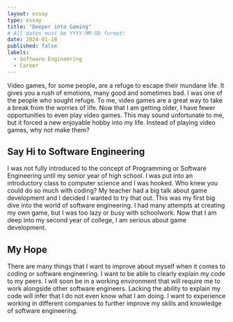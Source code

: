 ```yaml
---
layout: essay
type: essay
title: "Deeper into Gaming"
# All dates must be YYYY-MM-DD format!
date: 2024-01-18
published: false
labels:
  - Software Engineering
  - Career
---
```


Video games, for some people, are a refuge to escape their mundane life. It gives you a rush of emotions, many good and sometimes bad. I was one of the people who sought refuge. To me, video games are a great way to take a break from the worries of life. Now that I am getting older, I have fewer opportunities to even play video games. This may sound unfortunate to me, but it forced a new enjoyable hobby into my life. Instead of playing video games, why not make them?

## Say Hi to Software Engineering

I was not fully introduced to the concept of Programming or Software Engineering until my senior year of high school. I was put into an introductory class to computer science and I was hooked. Who knew you could do so much with coding? My teacher had a big talk about game development and I decided I wanted to try that out. This was my first big dive into the world of software engineering. I had many attempts at creating my own game, but I was too lazy or busy with schoolwork. Now that I am deep into my second year of college, I am serious about game development.

## My Hope

There are many things that I want to improve about myself when it comes to coding or software engineering. I want to be able to clearly explain my code to my peers. I will soon be in a working environment that will require me to work alongside other software engineers. Lacking the ability to explain my code will infer that I do not even know what I am doing. I want to experience working in different companies to further improve my skills and knowledge of software engineering.
